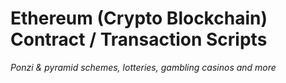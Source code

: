 # Ethereum (Crypto Blockchain) Contract / Transaction Scripts 

_Ponzi & pyramid schemes, lotteries, gambling casinos and more_




